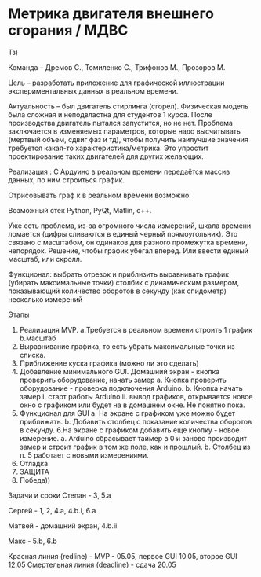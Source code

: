 # Метрика двигателя внешнего сгорания / МДВС

Тз)

Команда – Дремов С., Томиленко С., Трифонов М., Прозоров М.

Цель – разработать приложение для графической иллюстрации экспериментальных данных в реальном времени.

Актуальность – был двигатель стирлинга (сгорел). Физическая модель была сложная и неподвластна для студентов 1 курса. После производства двигатель пытался запустится, но не нет. Проблема заключается в изменяемых параметров, которые надо высчитывать (мертвый объем, сдвиг фаз и тд), чтобы получить наилучшие значения требуется какая-то характеристика/метрика. Это упростит проектирование таких двигателей для других желающих. 

Реализация : 
С Ардуино в реальном времени передаётся массив данных, по ним строиться график. 

Отрисовывать граф к в реальном времени возможно.

Возможный стек Python, PyQt, Matlin, c++.

Уже есть проблема, из-за огромного числа измерений, шкала времени ломается (цифры сливаются в единый черный прямоугольник). Это связано с масштабом, он одинаков для разного промежутка времени, непорядок. Решение, чтобы график убегал вперед.  Или ввести единый масштаб, или скролл.

Функционал:
выбрать отрезок и приблизить
выравнивать график (убирать максимальные точки)
столбик с динамическим размером, показывающий количество оборотов в секунду (как спидометр)
несколько измерений


Этапы
1. Реализация MVP. 
  a.Требуется в реальном времени строить 1 график 
  b.масштаб 
2. Выравнивание графика, то есть убрать максимальные точки из списка.
3. Приближение куска графика (можно ли это сделать)
4. Добавление минимального GUI. Домашний экран - кнопка проверить оборудование, начать замер
  a. Кнопка проверить оборудование - проверка подключения Arduino. 
  b. Кнопка начать замер 
    i. старт работы Arduino
    ii. вывод графиков, открывается новое окно с графиком или будет на в домашнем окне. Не понятно пока.
5. Функционал для GUI
  a. На экране с графиком уже можно будет приближать. 
  b. Добавить столбец с показание количества оборотов в секунду.
6.На экране с графиком добавить еще кнопку - новое измерение.
  a. Arduino сбрасывает таймер в 0 и заново производит замер и строит график в том же поле, как и прошлый. 
  b. Столбец из п. 5 работает с новыми измерениями.
7. Отладка
8. ЗАЩИТА
9. Победа))

Задачи и сроки
Степан -  3, 5.a

Сергей - 1, 2, 4.a, 4.b.i, 6.a

Матвей - домашний экран, 4.b.ii

Макс - 5.b, 6.b

Красная линия (redline) - MVP - 05.05, первое GUI 10.05, второе GUI 12.05 
Смертельная линия (deadline) - сдача 20.05 


